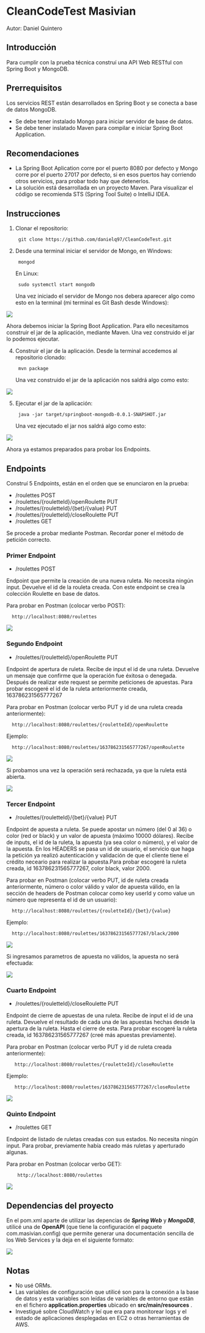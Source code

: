 # CleanCodeTest Masivian

Autor: Daniel Quintero

## Introducción

Para cumplir con la prueba técnica construí una API Web RESTful con Spring Boot y MongoDB.

## Prerrequisitos

Los servicios REST están desarrollados en Spring Boot y se conecta a base de datos MongoDB.
  - Se debe tener instalado Mongo para iniciar servidor de base de datos.
  - Se debe tener inslatado Maven para compilar e iniciar Spring Boot Application.
  
## Recomendaciones

- La Spring Boot Aplication corre por el puerto 8080 por defecto y Mongo corre por el puerto 27017 por defecto, si en esos puertos hay corriendo otros servicios, para probar todo hay que detenerlos.
- La solución está desarrollada en un proyecto Maven. Para visualizar el código se recomienda STS (Spring Tool Suite) o IntelliJ IDEA.

## Instrucciones

1. Clonar el repositorio:

        git clone https://github.com/danielq97/CleanCodeTest.git

      
2. Desde una terminal iniciar el servidor de Mongo, en Windows:

        mongod
      
   En Linux:
   
        sudo systemctl start mongodb
        
   Una vez iniciado el servidor de Mongo nos debera aparecer algo como esto en la terminal (mi terminal es Git Bash desde Windows):

![](images/img1.JPG)

   Ahora debemos iniciar la Spring Boot Application. Para ello necesitamos construir el jar de la aplicación, mediante Maven. Una vez construido el jar lo podemos ejecutar. 

4. Construir el jar de la aplicación. Desde la terminal accedemos al repositorio clonado:

        mvn package

   Una vez construido el jar de la aplicación nos saldrá algo como esto:
   
![](images/img2.JPG)   

5. Ejecutar el jar de la aplicación:

        java -jar target/springboot-mongodb-0.0.1-SNAPSHOT.jar
        
   Una vez ejecutado el jar nos saldrá algo como esto:  
   
 ![](images/img3.JPG)   
        
   Ahora ya estamos preparados para probar los Endpoints.        
## Endpoints

Construí 5 Endpoints, están en el orden que se enunciaron en la prueba:

- /roulettes                                 POST
- /roulettes/{rouletteId}/openRoulette       PUT
- /roulettes/{rouletteId}/{bet}/{value}      PUT
- /roulettes/{rouletteId}/closeRoulette      PUT
- /roulettes                                 GET

Se procede a probar mediante Postman. Recordar poner el método de petición correcto.
### Primer Endpoint 

- /roulettes  POST

Endpoint que permite la creación de una nueva ruleta. No necesita ningún input. Devuelve el id de la rouleta creada. Con este endpoint se crea la colección Roulette en base de datos.

Para probar en Postman (colocar verbo POST):

      http://localhost:8080/roulettes

 ![](images/img4.JPG)

### Segundo Endpoint 
 
 - /roulettes/{rouletteId}/openRoulette PUT
 
Endpoint de apertura de ruleta. Recibe de input el id de una ruleta. Devuelve un mensaje que confirme que la operación fue éxitosa o denegada. Después de realizar este request se permite peticiones de apuestas. Para probar escogeré el id de la ruleta anteriormente creada, 163786231565777267
 
Para probar en Postman (colocar verbo PUT y id de una ruleta creada anteriormente):
 
      http://localhost:8080/roulettes/{rouletteId}/openRoulette
      
Ejemplo:

      http://localhost:8080/roulettes/163786231565777267/openRoulette

  ![](images/img5.JPG)     
  
  Si probamos una vez la operación será rechazada, ya que la ruleta está abierta.
  
  ![](images/img6.JPG)    
  
### Tercer Endpoint
  
  - /roulettes/{rouletteId}/{bet}/{value} PUT
  
Endpoint de apuesta a ruleta. Se puede apostar un número (del 0 al 36) o color (red or black) y un valor de apuesta (máximo 10000 dólares). Recibe de inputs, el id de la ruleta, la apuesta (ya sea color o número), y  el valor de la apuesta. En los HEADERS se pasa un id de usuario, el servicio que haga la petición ya realizó autenticación y validación de que el cliente tiene el crédito neceario para realizar la apuesta.Para probar escogeré la ruleta creada, id 163786231565777267, color black, valor 2000.
  
Para probar en Postman (colocar verbo PUT, id de ruleta creada anteriormente, número o color válido y valor de apuesta válido, en la sección de headers de Postman colocar como key userId y como value un número que representa el id de un usuario):

      http://localhost:8080/roulettes/{rouletteId}/{bet}/{value}
      
Ejemplo:

      http://localhost:8080/roulettes/163786231565777267/black/2000
      
![](images/img7.JPG)
   
Si ingresamos parametros de apuesta no válidos, la apuesta no será efectuada:

![](images/img8.JPG)
   
### Cuarto Endpoint
   
   - /roulettes/{rouletteId}/closeRoulette PUT
   
Endpoint de cierre de apuestas de una ruleta. Recibe de input el id de una ruleta. Devuelve el resultado de cada una de las apuestas hechas desde la apertura de la ruleta. Hasta el cierre de esta. Para probar escogeré la ruleta creada, id 163786231565777267 (creé más apuestas previamente).

Para probar en Postman (colocar verbo PUT y id de ruleta creada anteriormente):

       http://localhost:8080/roulettes/{rouletteId}/closeRoulette
       
Ejemplo:

       http://localhost:8080/roulettes/163786231565777267/closeRoulette
       
![](images/img9.JPG)

### Quinto Endpoint

- /roulettes  GET

Endpoint de listado de ruletas creadas con sus estados. No necesita ningún input. Para probar, previamente había creado más ruletas y aperturado algunas.

Para probar en Postman (colocar verbo GET):

        http://localhost:8080/roulettes
        
        
![](images/img10.JPG)

## Dependencias del proyecto

En el pom.xml aparte de utilizar las depencias de ***Spring Web*** y ***MongoDB***, utilicé una de **OpenAPI** (que tiene la configuración el paquete com.masivian.config) que permite generar una documentación sencilla de los Web Services y la deja en el siguiente formato:

![](images/img11.JPG)

## Notas

- No usé ORMs.
- Las variables de configuración que utilicé son para la conexión a la base de datos y esta variables son leídas de variables de entorno que están en el fichero **application.properties** ubicado en **src/main/resources** .
- Investigué sobre CloudWatch y leí que era para monitorear logs y el estado de aplicaciones desplegadas en EC2 o otras herramientas de AWS. 





